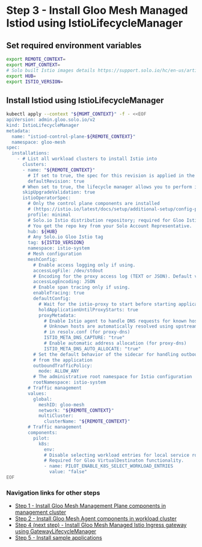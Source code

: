 # Step 3 - Install Gloo Mesh Managed Istiod using IstioLifecycleManager

## Set required environment variables

```bash
export REMOTE_CONTEXT=
export MGMT_CONTEXT=
# Solo built Istio images details https://support.solo.io/hc/en-us/articles/4414409064596
export HUB=
export ISTIO_VERSION=
```

## Install Istiod using IstioLifecycleManager

```bash
kubectl apply --context "${MGMT_CONTEXT}" -f - <<EOF
apiVersion: admin.gloo.solo.io/v2
kind: IstioLifecycleManager
metadata:
  name: "istiod-control-plane-${REMOTE_CONTEXT}"
  namespace: gloo-mesh
spec:
  installations:
    - # List all workload clusters to install Istio into
      clusters:
      - name: "${REMOTE_CONTEXT}"
        # If set to true, the spec for this revision is applied in the cluster
        defaultRevision: true
      # When set to true, the lifecycle manager allows you to perform in-place upgrades by skipping checks that are required for canary upgrades
      skipUpgradeValidation: true
      istioOperatorSpec:
        # Only the control plane components are installed
        # (https://istio.io/latest/docs/setup/additional-setup/config-profiles/)
        profile: minimal
        # Solo.io Istio distribution repository; required for Gloo Istio.
        # You get the repo key from your Solo Account Representative.
        hub: ${HUB}
        # Any Solo.io Gloo Istio tag
        tag: ${ISTIO_VERSION}
        namespace: istio-system
        # Mesh configuration
        meshConfig:
          # Enable access logging only if using.
          accessLogFile: /dev/stdout
          # Encoding for the proxy access log (TEXT or JSON). Default value is TEXT.
          accessLogEncoding: JSON
          # Enable span tracing only if using.
          enableTracing: true
          defaultConfig:
            # Wait for the istio-proxy to start before starting application pods
            holdApplicationUntilProxyStarts: true
            proxyMetadata:
              # Enable Istio agent to handle DNS requests for known hosts
              # Unknown hosts are automatically resolved using upstream DNS servers
              # in resolv.conf (for proxy-dns)
              ISTIO_META_DNS_CAPTURE: "true"
              # Enable automatic address allocation (for proxy-dns)
              ISTIO_META_DNS_AUTO_ALLOCATE: "true"
          # Set the default behavior of the sidecar for handling outbound traffic
          # from the application
          outboundTrafficPolicy:
            mode: ALLOW_ANY
          # The administrative root namespace for Istio configuration
          rootNamespace: istio-system
        # Traffic management
        values:
          global:
            meshID: gloo-mesh
            network: "${REMOTE_CONTEXT}"
            multiCluster:
              clusterName: "${REMOTE_CONTEXT}"
        # Traffic management
        components:
          pilot:
            k8s:
              env:
              # Disable selecting workload entries for local service routing.
              # Required for Gloo VirtualDestinaton functionality.
              - name: PILOT_ENABLE_K8S_SELECT_WORKLOAD_ENTRIES
                value: "false"
EOF
```

### Navigation links for other steps

* [Step 1 - Install Gloo Mesh Management Plane components in management cluster](./step-1-install-gm-mgmt-server-in-mgmt-cluster.md)
* [Step 2 - Install Gloo Mesh Agent components in workload cluster](./step-2-install-gm-agent.md)
* [Step 4 (next step) - Install Gloo Mesh Managed Istio Ingress gateway using GatewayLifecycleManager](./step-4-install-gateway-with-GLM.md)
* [Step 5 - Install sample applications](./step-5-sample-app.md)
